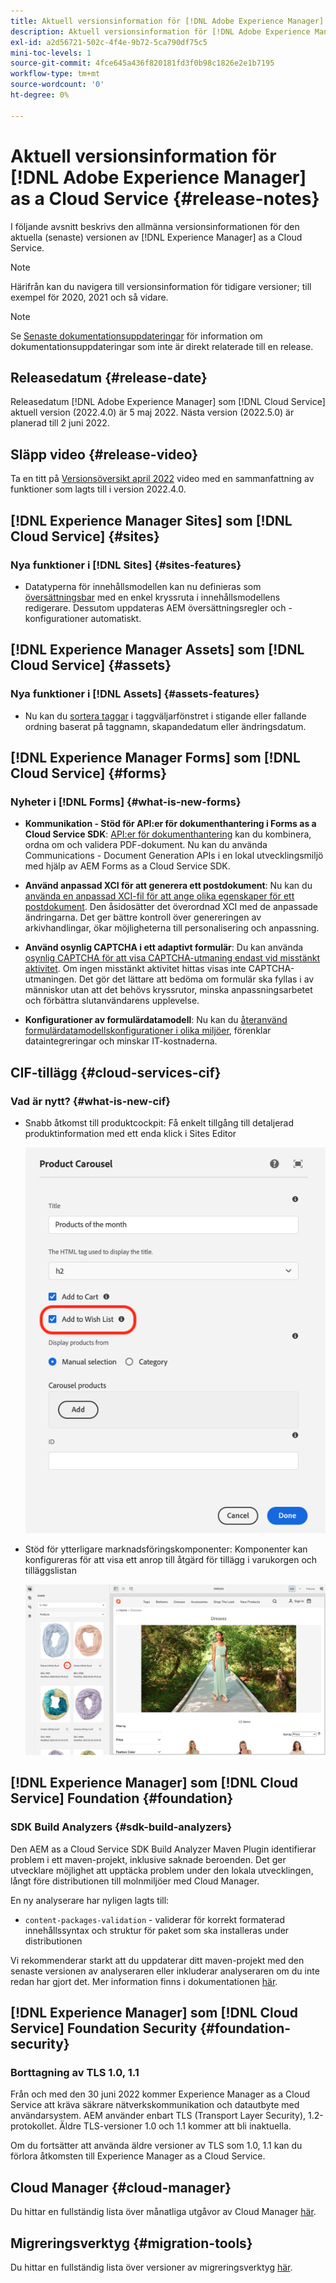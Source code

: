 ```yaml
---
title: Aktuell versionsinformation för [!DNL Adobe Experience Manager] as a Cloud Service.
description: Aktuell versionsinformation för [!DNL Adobe Experience Manager] as a Cloud Service.
exl-id: a2d56721-502c-4f4e-9b72-5ca790df75c5
mini-toc-levels: 1
source-git-commit: 4fce645a436f820181fd3f0b98c1826e2e1b7195
workflow-type: tm+mt
source-wordcount: '0'
ht-degree: 0%

---
```



# Aktuell versionsinformation för [!DNL Adobe Experience Manager] as a Cloud Service {#release-notes}

I följande avsnitt beskrivs den allmänna versionsinformationen för den aktuella (senaste) versionen av [!DNL Experience Manager] as a Cloud Service.

>[!NOTE]
>
>Härifrån kan du navigera till versionsinformation för tidigare versioner; till exempel för 2020, 2021 och så vidare.

>[!NOTE]
>
>Se [Senaste dokumentationsuppdateringar](https://experienceleague.adobe.com/docs/experience-manager-release-information/aem-release-updates/doc-updates/documentation-updates.html) för information om dokumentationsuppdateringar som inte är direkt relaterade till en release.

## Releasedatum {#release-date}

Releasedatum [!DNL Adobe Experience Manager] som [!DNL Cloud Service] aktuell version (2022.4.0) är 5 maj 2022.
Nästa version (2022.5.0) är planerad till 2 juni 2022.

## Släpp video {#release-video}

Ta en titt på [Versionsöversikt april 2022](https://video.tv.adobe.com/v/342612?quality=12) video med en sammanfattning av funktioner som lagts till i version 2022.4.0.

## [!DNL Experience Manager Sites] som [!DNL Cloud Service] {#sites}

### Nya funktioner i [!DNL Sites] {#sites-features}

* Datatyperna för innehållsmodellen kan nu definieras som [översättningsbar](/help/assets/content-fragments/content-fragments-models.md#properties) med en enkel kryssruta i innehållsmodellens redigerare. Dessutom uppdateras AEM översättningsregler och -konfigurationer automatiskt.

## [!DNL Experience Manager Assets] som [!DNL Cloud Service] {#assets}

### Nya funktioner i [!DNL Assets] {#assets-features}

* Nu kan du [sortera taggar](/help/assets/organize-assets.md#use-tags-to-organize-assets) i taggväljarfönstret i stigande eller fallande ordning baserat på taggnamn, skapandedatum eller ändringsdatum.

## [!DNL Experience Manager Forms] som [!DNL Cloud Service] {#forms}

### Nyheter i [!DNL Forms] {#what-is-new-forms}

* **Kommunikation - Stöd för API:er för dokumenthantering i Forms as a Cloud Service SDK**: [API:er för dokumenthantering](/help/forms/aem-forms-cloud-service-communications.md) kan du kombinera, ordna om och validera PDF-dokument. Nu kan du använda Communications - Document Generation APIs i en lokal utvecklingsmiljö med hjälp av AEM Forms as a Cloud Service SDK.

* **Använd anpassad XCI för att generera ett postdokument**: Nu kan du [använda en anpassad XCI-fil för att ange olika egenskaper för ett postdokument](/help/forms/generate-document-of-record-for-non-xfa-based-adaptive-forms.md#use-a-custom-xci-file). Den åsidosätter det överordnad XCI med de anpassade ändringarna. Det ger bättre kontroll över genereringen av arkivhandlingar, ökar möjligheterna till personalisering och anpassning.

* **Använd osynlig CAPTCHA i ett adaptivt formulär**: Du kan använda [osynlig CAPTCHA för att visa CAPTCHA-utmaning endast vid misstänkt aktivitet](/help/forms/captcha-adaptive-forms.md). Om ingen misstänkt aktivitet hittas visas inte CAPTCHA-utmaningen. Det gör det lättare att bedöma om formulär ska fyllas i av människor utan att det behövs kryssrutor, minska anpassningsarbetet och förbättra slutanvändarens upplevelse.

* **Konfigurationer av formulärdatamodell**: Nu kan du [återanvänd formulärdatamodellskonfigurationer i olika miljöer](/help/forms/create-form-data-models.md#runmode-specific-context-aware-config), förenklar dataintegreringar och minskar IT-kostnaderna.

## CIF-tillägg {#cloud-services-cif}

### Vad är nytt? {#what-is-new-cif}

* Snabb åtkomst till produktcockpit: Få enkelt tillgång till detaljerad produktinformation med ett enda klick i Sites Editor

   ![Aktivera önskelista](/help/assets/CIF/enable-wishlist.png)

* Stöd för ytterligare marknadsföringskomponenter: Komponenter kan konfigureras för att visa ett anrop till åtgärd för tillägg i varukorgen och tilläggslistan

   ![Kortkommando för webbplatsredigeraren till produktcockpit](/help/assets/CIF/sites-editor-shortcut-to-cockpit.png)

## [!DNL Experience Manager] som [!DNL Cloud Service] Foundation {#foundation}

### SDK Build Analyzers {#sdk-build-analyzers}

Den AEM as a Cloud Service SDK Build Analyzer Maven Plugin identifierar problem i ett maven-projekt, inklusive saknade beroenden. Det ger utvecklare möjlighet att upptäcka problem under den lokala utvecklingen, långt före distributionen till molnmiljöer med Cloud Manager.

En ny analyserare har nyligen lagts till:

* `content-packages-validation` - validerar för korrekt formaterad innehållssyntax och struktur för paket som ska installeras under distributionen

Vi rekommenderar starkt att du uppdaterar ditt maven-projekt med den senaste versionen av analyseraren eller inkluderar analyseraren om du inte redan har gjort det. Mer information finns i dokumentationen [här](https://experienceleague.adobe.com/docs/experience-manager-core-components/using/developing/archetype/build-analyzer-maven-plugin.html).

## [!DNL Experience Manager] som [!DNL Cloud Service] Foundation Security {#foundation-security}

### Borttagning av TLS 1.0, 1.1

Från och med den 30 juni 2022 kommer Experience Manager as a Cloud Service att kräva säkrare nätverkskommunikation och datautbyte med användarsystem. AEM använder enbart TLS (Transport Layer Security), 1.2-protokollet. Äldre TLS-versioner 1.0 och 1.1 kommer att bli inaktuella.

Om du fortsätter att använda äldre versioner av TLS som 1.0, 1.1 kan du förlora åtkomsten till Experience Manager as a Cloud Service.

## Cloud Manager {#cloud-manager}

Du hittar en fullständig lista över månatliga utgåvor av Cloud Manager [här](/help/implementing/cloud-manager/release-notes-cloud-manager/release-notes-cm-current.md).

## Migreringsverktyg {#migration-tools}

Du hittar en fullständig lista över versioner av migreringsverktyg [här](/help/journey-migration/release-notes/release-notes-migration-tools-current.md).
